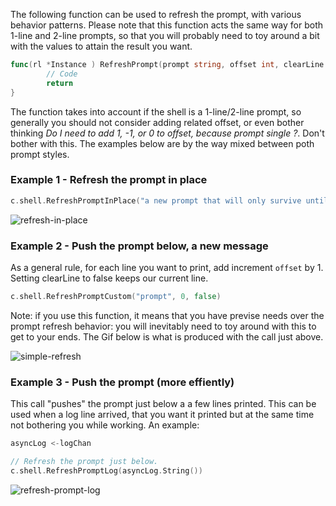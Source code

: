 
The following function can be used to refresh the prompt, with various behavior patterns.
Please note that this function acts the same way for both 1-line and 2-line prompts, so that
you will probably need to toy around a bit with the values to attain the result you want.

```go
func(rl *Instance ) RefreshPrompt(prompt string, offset int, clearLine bool) (err error) {
        // Code
        return
}

```
The function takes into account if the shell is a 1-line/2-line prompt, so generally you should not 
consider adding related offset, or even bother thinking *Do I need to add 1, -1, or 0 to offset, 
because prompt single ?*. Don't bother with this. The examples below are by the way mixed between poth prompt styles.

### Example 1 - Refresh the prompt in place 

```go
c.shell.RefreshPromptInPlace("a new prompt that will only survive until the next readline loop")
```

![refresh-in-place](../assets/refresh-in-place.gif)


### Example 2 - Push the prompt below, a new message

As a general rule, for each line you want to print, add increment `offset` by 1. 
Setting clearLine to false keeps our current line.
```go
c.shell.RefreshPromptCustom("prompt", 0, false)
```

Note: if you use this function, it means that you have previse needs over the prompt 
refresh behavior: you will inevitably need to toy around with this to get to your ends.
The Gif below is what is produced with the call just above.

![simple-refresh](../assets/simple-refresh.gif)


### Example 3 - Push the prompt (more effiently)

This call "pushes" the prompt just below a a few lines printed. This can be used when a log line 
arrived, that you want it printed but at the same time not bothering you while working. An example:

```go
asyncLog <-logChan

// Refresh the prompt just below.
c.shell.RefreshPromptLog(asyncLog.String())
```

![refresh-prompt-log](../assets/refresh-prompt-log.gif)

